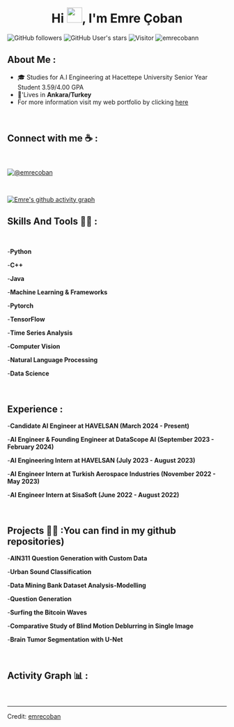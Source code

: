 
<h1 align="center">Hi <img src="https://media.giphy.com/media/hvRJCLFzcasrR4ia7z/giphy.gif" width="35">, I'm Emre Çoban</h1>

![GitHub followers](https://img.shields.io/github/followers/emrecobann?style=social) ![GitHub User's stars](https://img.shields.io/github/stars/emrecobann?style=social) ![Visitor](https://visitor-badge.laobi.icu/badge?page_id=emrecobann.repoName) <img src="https://komarev.com/ghpvc/?username=emrecobann" alt="emrecobann" />

## About Me :

- 🎓 Studies for A.I Engineering at Hacettepe University Senior Year Student  3.59/4.00 GPA
- 🏡'Lives in **Ankara/Turkey**
- For more information visit my web portfolio by clicking [here](https://emrecobann.github.io/)

<br>


## Connect with me ☕ :

<br>

[![@emrecoban]( https://img.icons8.com/fluency/48/000000/linkedin.png "@emrecoban")](https://www.linkedin.com/in/emre-çoban-73b3851ba) 

<br>


[![Emre's github activity graph](https://github-readme-activity-graph.vercel.app/graph?username=emrecobann&theme=react-dark)](https://github.com/ashutosh00710/github-readme-activity-graph)

## Skills And Tools 🧑‍💻 :

<br>


-**Python**

-**C++**

-**Java**

-**Machine Learning & Frameworks**

-**Pytorch**

-**TensorFlow**

-**Time Series Analysis**

-**Computer Vision**

-**Natural Language Processing**

-**Data Science**




<br>

## Experience :

-**Candidate AI Engineer at HAVELSAN (March 2024 - Present)**

-**AI Engineer & Founding Engineer at DataScope AI (September 2023 - February 2024)**

-**AI Engineering Intern at HAVELSAN (July 2023 - August 2023)**

-**AI Engineer Intern at Turkish Aerospace Industries (November 2022 - May 2023)**

-**AI Engineer Intern at SisaSoft  (June 2022 - August 2022)**



<br>

## Projects 🧑‍💻 :You can find in my github repositories)

-**AIN311 Question Generation with Custom Data**

-**Urban Sound Classification**

-**Data Mining Bank Dataset Analysis-Modelling**

-**Question Generation**

-**Surfing the Bitcoin Waves**

-**Comparative Study of Blind Motion Deblurring in Single Image**

-**Brain Tumor Segmentation with U-Net**




<br>

## Activity Graph 📊 :

<br>


---

Credit: [emrecoban](https://github.com/emrecobann)
